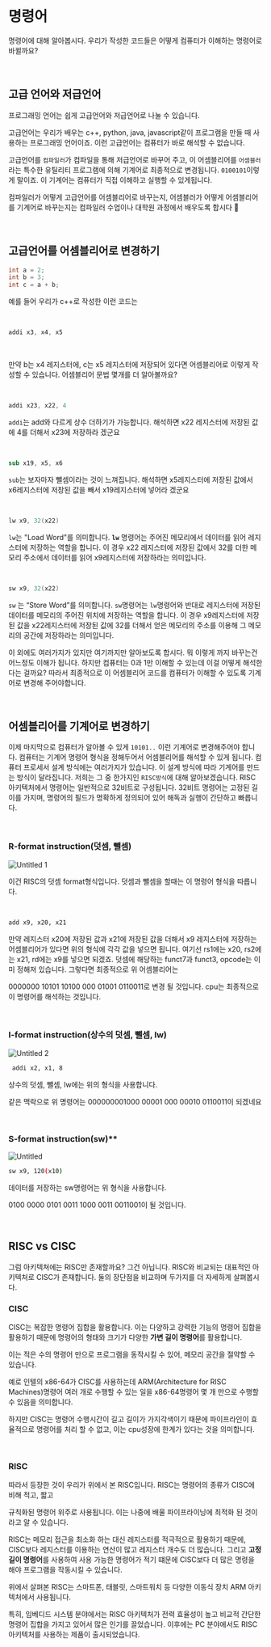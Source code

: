 # 명령어
명령어에 대해 알아봅시다. 우리가 작성한 코드들은 어떻게 컴퓨터가 이해하는 명령어로 바뀔까요?

<br/>

## 고급 언어와 저급언어

프로그래밍 언어는 쉽게 고급언어와 저급언어로 나눌 수 있습니다.

고급언어는 우리가 배우는 c++, python, java, javascript같이 프로그램을 만들 때 사용하는 프로그래밍 언어이죠. 이런 고급언어는 컴퓨터가 바로 해석할 수 없습니다. 

고급언어를 `컴파일러`가 컴파일을 통해 저급언어로 바꾸어 주고, 이 어셈블리어를 `어셈블러`라는 특수한 유틸리티 프로그램에 의해 기계어로 최종적으로 변경됩니다. `0100101`이렇게 말이죠. 이 기계어는 컴퓨터가 직접 이해하고 실행할 수 있게됩니다. 

컴파일러가 어떻게 고급언어를 어셈블리어로 바꾸는지, 어셈블러가 어떻게 어셈블리어를 기계어로 바꾸는지는 컴파일러 수업이나 대학원 과정에서 배우도록 합시다 🙂

<br/>


## 고급언어를 어셈블리어로 변경하기

```cpp
int a = 2;
int b = 3;
int c = a + b;
```

예를 들어 우리가 c++로 작성한 이런 코드는

<br/>


```cpp
addi x3, x4, x5
```
<br/>

만약 b는 x4 레지스터에, c는 x5 레지스터에 저장되어 있다면 어셈블리어로 이렇게 작성할 수 있습니다. 어셈블리어 문법 몇개를 더 알아볼까요?

<br/>

```nasm
addi x23, x22, 4 
```

`addi`는 add와 다르게 상수 더하기가 가능합니다. 해석하면 x22 레지스터에 저장된 값에 4를 더해서 x23에 저장하라 겠군요

<br/>

```nasm
sub x19, x5, x6
```

`sub`는 보자마자 뺄셈이라는 것이 느껴집니다. 해석하면 x5레지스터에 저장된 값에서 x6레지스터에 저장된 값을 빼서 x19레지스터에 넣어라 겠군요

<br/>

```nasm
lw x9, 32(x22)
```

`lw`는 "Load Word"를 의미합니다. **`lw`** 명령어는 주어진 메모리에서 데이터를 읽어 레지스터에 저장하는 역할을 합니다. 이 경우 x22 레지스터에 저장된 값에서 32를 더한 메모리 주소에서 데이터를 읽어 x9레지스터에 저장하라는 의미입니다.

<br/>

```nasm
sw x9, 32(x22)
```

`sw` 는 “Store Word”를 의미합니다. `sw`명령어는 `lw`명령어와 반대로 레지스터에 저장된 데이터를 메모리의 주어진 위치에 저장하는 역할을 합니다. 이 경우 x9레지스터에 저장된 값을 x22레지스터에 저장된 값에 32를 더해서 얻은 메모리의 주소를 이용해 그 메모리의 공간에 저장하라는 의미입니다. 

이 외에도 여러가지가 있지만 여기까지만 알아보도록 합시다.
뭐 이렇게 까지 바꾸는건 어느정도 이해가 됩니다. 하지만 컴퓨터는 0과 1만 이해할 수 있는데 이걸 어떻게 해석한다는 걸까요? 따라서 최종적으로 이 어셈블리어 코드를 컴퓨터가 이해할 수 있도록 기계어로 변경해 주어야합니다.

<br/>

## 어셈블리어를 기계어로 변경하기

이제 마지막으로 컴퓨터가 알아볼 수 있게 `10101..` 이런 기계어로 변경해주어야 합니다. 컴퓨터는 기계어 명령어 형식을 정해두어서 어셈블리어를 해석할 수 있게 됩니다. 컴퓨터 프로세서 설계 방식에는 여러가지가 있습니다. 이 설계 방식에 따라 기계어를 만드는 방식이 달라집니다. 저희는 그 중 한가지인 `RISC방식`에 대해 알아보겠습니다. RISC 아키텍처에서 명령어는 일반적으로 32비트로 구성됩니다. 32비트 명령어는 고정된 길이를 가지며, 명령어의 필드가 명확하게 정의되어 있어 해독과 실행이 간단하고 빠릅니다.

<br/>

### R-format instruction(덧셈, 뺄셈)

![Untitled 1](https://github.com/gkqkehs7/Computer-Structure/assets/77993709/674cc653-d7ba-4efd-bfbf-b3778585a565)

이건 RISC의 덧셈 format형식입니다. 덧셈과 뺄셈을 할때는 이 명령어 형식을 따릅니다.

<br/>

```bash
add x9, x20, x21
```

만약 레지스터 x20에 저장된 값과 x21에 저장된 값을 더해서 x9 레지스터에 저장하는 어셈블리어가 있다면 위의 형식에 각각 값을 넣으면 됩니다. 여기선 rs1에는 x20, rs2에는 x21, rd에는 x9를 넣으면 되겠죠. 덧셈에 해당하는 funct7과 funct3, opcode는 이미 정해져 있습니다. 그렇다면 최종적으로 위 어셈블리어는

0000000 10101 10100 000 01001 0110011로 변경 될 것입니다. cpu는 최종적으로 이 명령어를 해석하는 것입니다.

<br/>

### I-format instruction(상수의 덧셈, 뺄셈, lw)

![Untitled 2](https://github.com/gkqkehs7/Computer-Structure/assets/77993709/fb1c7ea3-4701-469f-90b7-52ee1ddded2a)

```bash
 addi x2, x1, 8
```

상수의 덧셈, 뺄셈, lw에는 위의 형식을 사용합니다.

같은 맥락으로 위 명령어는 000000001000 00001 000 00010 0110011이 되겠네요

<br/>

### S-format instruction(sw)**

![Untitled](https://github.com/gkqkehs7/Computer-Structure/assets/77993709/95eacd5d-35eb-4adf-aa62-a11d79b4a0a8)

```bash
sw x9, 120(x10)
```

데이터를 저장하는 sw명령어는 위 형식을 사용합니다.

0100 0000 0101 0011 1000 0011 0011001이 될 것입니다.

<br/>

## RISC vs CISC

그럼 아키텍쳐에는 RISC만 존재할까요? 그건 아닙니다. RISC와 비교되는 대표적인 아키텍처로 CISC가 존재합니다. 둘의 장단점을 비교하며 두가지를 더 자세하게 살펴봅시다.

### CISC

CISC는 복잡한 명령어 집합을 활용합니다. 이는 다양하고 강력한 기능의 명령어 집합을 활용하기 때문에 명령어의 형태와 크기가 다양한 **가변 길이 명령어**를 활용합니다.

이는 적은 수의 명령어 만으로 프로그램을 동작시킬 수 있어, 메모리 공간을 절약할 수 있습니다. 

예로 인텔의 x86-64가 CISC를 사용하는데 ARM(Architecture for RISC Machines)명령어 여러 개로 수행할 수 있는 일을 x86-64명령어 몇 개 만으로 수행할 수 있음을 의미합니다.

하지만 CISC는 명령어 수행시간이 길고 길이가 가지각색이기 때문에 파이프라인이 효율적으로 명령어를 처리 할 수 없고, 이는 cpu성장에 한계가 있다는 것을 의미합니다.

<br/>

### RISC

따라서 등장한 것이 우리가 위에서 본 RISC입니다. RISC는 명령어의 종류가 CISC에 비해 적고, 짧고 

규칙화된 명령어 위주로 사용됩니다. 이는 나중에 배울 파이프라이닝에 최적화 된 것이라고 알 수 있습니다.

RISC는 메모리 접근을 최소화 하는 대신 레지스터를 적극적으로 활용하기 때문에,  CISC보다 레지스터를 이용하는 연산이 많고 레지스터 개수도 더 많습니다. 그리고 **고정길이 명령어**를 사용하여 사용 가능한 명령어가 적기 떄문에 CISC보다  더 많은 명령을 해야 프로그램을 작동시킬 수 있습니다.

위에서 살펴본 RISC는 스마트폰, 태블릿, 스마트워치 등 다양한 이동식 장치 ARM 아키텍처에서 사용됩니다. 

특히, 임베디드 시스템 분야에서는 RISC 아키텍처가 전력 효율성이 높고 비교적 간단한 명령어 집합을 가지고 있어서 많은 인기를 끌었습니다. 이후에는 PC 분야에서도 RISC 아키텍처를 사용하는 제품이 출시되었습니다.